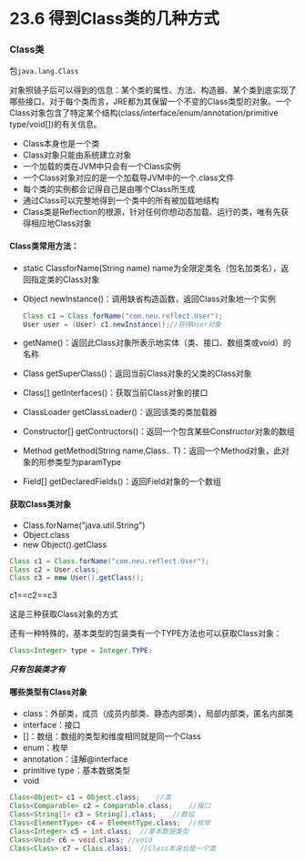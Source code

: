 # 23.6 得到Class类的几种方式

### Class类

包`java.lang.Class`

对象照镜子后可以得到的信息：某个类的属性、方法、构造器、某个类到底实现了哪些接口。对于每个类而言，JRE都为其保留一个不变的Class类型的对象。一个Class对象包含了特定某个结构(class/interface/enum/annotation/primitive type/void[])的有关信息。

- Class本身也是一个类
- Class对象只能由系统建立对象
- 一个加载的类在JVM中只会有一个Class实例
- 一个Class对象对应的是一个加载导JVM中的一个.class文件
- 每个类的实例都会记得自己是由哪个Class所生成
- 通过Class可以完整地得到一个类中的所有被加载地结构
- Class类是Reflection的根源，针对任何你想动态加载、运行的类，唯有先获得相应地Class对象



#### Class类常用方法：

- static ClassforName(String name) name为全限定类名（包名加类名），返回指定类的Class对象

- Object newInstance()：调用缺省构造函数，返回Class对象地一个实例

  ```java
  Class c1 = Class.forName("com.neu.reflect.User");
  User user = (User) c1.newInstance();//获得User对象
  ```

- getName()：返回此Class对象所表示地实体（类、接口、数组类或void）的名称

- Class getSuperClass()：返回当前Class对象的父类的Class对象

- Class[] getInterfaces()：获取当前Class对象的接口

- ClassLoader getClassLoader()：返回该类的类加载器

- Constructor[] getContructors()：返回一个包含某些Constructor对象的数组

- Method getMethod(String name,Class.. T)：返回一个Method对象，此对象的形参类型为paramType

- Field[] getDeclaredFields()：返回Field对象的一个数组



#### 获取Class类对象

- Class.forName("java.util.String")
- Object.class
- new Object().getClass

```java
Class c1 = Class.forName("com.neu.reflect.User");
Class c2 = User.class;
Class c3 = new User().getClass();
```

c1==c2==c3

这是三种获取Class对象的方式



还有一种特殊的，基本类型的包装类有一个TYPE方法也可以获取Class对象：

```java
Class<Integer> type = Integer.TYPE;
```

***只有包装类才有***



#### 哪些类型有Class对象

- class：外部类，成员（成员内部类、静态内部类），局部内部类，匿名内部类
- interface：接口
- []：数组：数组的类型和维度相同就是同一个Class
- enum：枚举
- annotation：注解@interface
- primitive type：基本数据类型
- void



```java
Class<Object> c1 = Object.class;    //类
Class<Comparable> c2 = Comparable.class;    //接口
Class<String[]> c3 = String[].class;    //数组
Class<ElementType> c4 = ElementType.class;  //枚举
Class<Integer> c5 = int.class;  //基本数据类型
Class<Void> c6 = void.class; //void
Class<Class> c7 = Class.class;  //Class本身也是一个类
```

